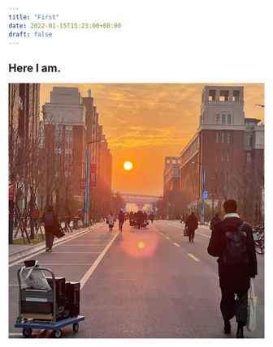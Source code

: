 ```yaml
---
title: "First"
date: 2022-01-15T15:23:00+08:00
draft: false
---
```


## Here I am.

![img](sunset.jpg)



